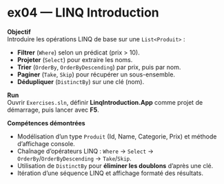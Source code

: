 # ex04 — LINQ Introduction

**Objectif**  
Introduire les opérations LINQ de base sur une `List<Produit>` :
- **Filtrer** (`Where`) selon un prédicat (prix > 10).
- **Projeter** (`Select`) pour extraire les noms.
- **Trier** (`OrderBy`, `OrderByDescending`) par prix, puis par nom.
- **Paginer** (`Take`, `Skip`) pour récupérer un sous-ensemble.
- **Dédupliquer** (`DistinctBy`) sur une clé (nom).

**Run**  
Ouvrir `Exercises.sln`, définir **LinqIntroduction.App** comme projet de démarrage, puis lancer avec **F5**.

**Compétences démontrées**  
- Modélisation d’un type `Produit` (Id, Name, Categorie, Prix) et méthode d’affichage console.
- Chaînage d’opérateurs LINQ : `Where` → `Select` → `OrderBy`/`OrderByDescending` → `Take`/`Skip`.
- Utilisation de `DistinctBy` pour **éliminer les doublons** d’après une clé.
- Itération d’une séquence LINQ et affichage formaté des résultats.
